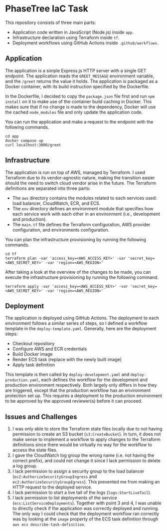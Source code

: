 # PhaseTree IaC Task

This repository consists of three main parts:
- Application code written in JavaScript (Node.js) inside `app`.
- Infrastructure declaration using Terraform inside `tf`.
- Deployment workflows using GitHub Actions inside `.github/workflows`.

## Application
The application is a simple Express.js HTTP server with a single GET endpoint. The application reads the `GREET_MESSAGE` environment variable, and the `/greet` returns the value it holds. The application is packaged as a Docker container, with its build instruction specified by the Dockerfile.

In the Dockerfile, I decided to copy the `package.json` file first and run `npm install` on it to make use of the container build caching in Docker. This makes sure that if no change is made to the dependency, Docker will use the cached `node_modules` file and only update the application code.

You can run the application and make a request to the endpoint with the following commands.
```
cd app
docker compose up
curl localhost:3000/greet
```

## Infrastructure
The application is run on top of AWS, managed by Terraform. I used Terraform due to its vendor-agnostic nature, making the transition easier should the need to switch cloud vendor arise in the future. The Terraform definitions are separated into three parts:
- The `aws` directory contains the modules related to each services used: load balancer, CloudWatch, ECR, and ECS.
- The `env` directory defines an environment module that specifies how each service work with each other in an environment (i.e., development and production).
- The `main.tf` file defines the Terraform configuration, AWS provider configuration, and environments configuration.

You can plan the infrastructure provisioning by running the following commands.
```
cd tf
terraform plan -var 'access_key=<AWS_ACCESS_KEY>' -var 'secret_key=<AWS_SECRET_KEY>' -var 'region=<AWS_REGION>'
```

After taking a look at the overview of the changes to be made, you can execute the infrastructure provisioning by running the following command.
```
terraform apply -var 'access_key=<AWS_ACCESS_KEY>' -var 'secret_key=<AWS_SECRET_KEY>' -var 'region=<AWS_REGION>'
```

## Deployment
The application is deployed using GitHub Actions. The deployment to each environment follows a similar series of steps, so I defined a workflow template in the `deploy-template.yaml`. Generally, here are the deployment steps:
- Checkout repository
- Configure AWS and ECR credentials
- Build Docker image
- Render ECS task (replace with the newly built image)
- Apply task definition

This template is then called by `deploy-development.yaml` and `deploy-production.yaml`, each defines the workflow for the development and production environment respectively. Both largely only differs in how they are triggered, except that the production workflow has an environment protection set up. This requires a deployment to the production environment to be approved by the approved reviewer(s) before it can proceed.

## Issues and Challenges
1. I was only able to store the Terraform state files locally due to not having permission to create an S3 bucket (`s3:CreateBucket`). In turn, it does not make sense to implement a workflow to apply changes to the Terraform definitions since there would be virtually no way for the workflow to access the state files.
2. I gave the CloudWatch log group the wrong name (i.e. not having the correct prefix), and could not change it since I lack permission to delete a log group.
3. I lack permission to assign a security group to the load balancer (`ec2:AuthorizeSecurityGroupIngress` and `ec2:AuthorizeSecurityGroupEgress`). This prevented me from making an HTTP request to the deployed service.
4. I lack permission to start a live tail of the logs (`logs:StartLiveTail`). 
5. I lack permission to list deployments of the service (`ecs:ListServiceDeployments`). Together with point 3 and 4, I was unable to directly check if the application was correctly deployed and running. The only way I could check that the deployment workflow ran correctly was by looking at the `image` property of the ECS task definition through `aws ecs describe-task-definition`.